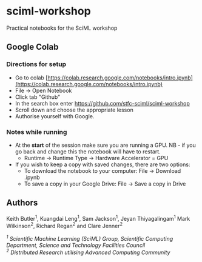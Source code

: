 # sciml-workshop
Practical notebooks for the SciML workshop

## Google Colab
### Directions for setup

* Go to colab [https://colab.research.google.com/notebooks/intro.ipynb](https://colab.research.google.com/notebooks/intro.ipynb)
*	File → Open Notebook
*	Click tab "Github"
*	In the search box enter https://github.com/stfc-sciml/sciml-workshop
*	Scroll down and choose the appropriate lesson
*	Authorise yourself with Google.

### Notes while running
* At the **start** of the session make sure you are running a GPU. NB - if you go back and change this the notebook will have to restart.
    * Runtime → Runtime Type → Hardware Accelerator = GPU
* If you wish to keep a copy with saved changes, there are two options:
   * To download the notebook to your computer: File → Download .ipynb
   * To save a copy in your Google Drive: File → Save a copy in Drive


## Authors
Keith Butler<sup>1</sup>, Kuangdai Leng<sup>1</sup>, Sam Jackson<sup>1</sup>, Jeyan Thiyagalingam<sup>1</sup>
Mark Wilkinson<sup>2</sup>, Richard Regan<sup>2</sup> and Clare Jenner<sup>2</sup>

*<sup>1</sup> Scientific Machine Learning (SciML) Group, Scientific Computing Department, Science and Technology Facilities Council* <br />
*<sup>2</sup> Distributed Research utilising Advanced Computing Community*
